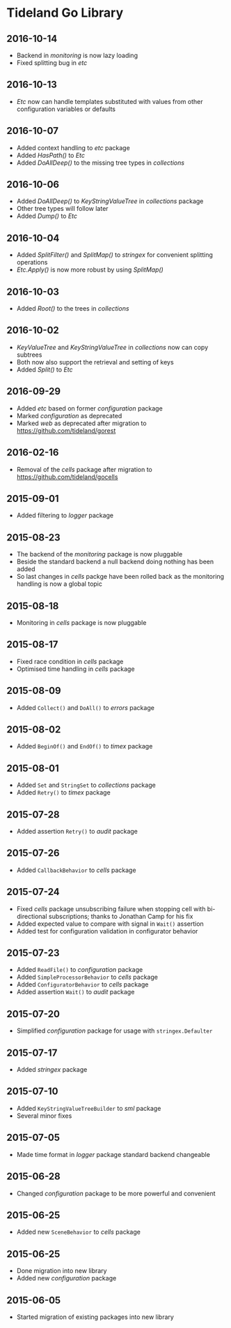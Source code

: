 # Tideland Go Library

## 2016-10-14

- Backend in *monitoring* is now lazy loading
- Fixed splitting bug in *etc*

## 2016-10-13

- *Etc* now can handle templates substituted with values from other
  configuration variables or defaults

## 2016-10-07

- Added context handling to *etc* package
- Added *HasPath()* to *Etc*
- Added *DoAllDeep()* to the missing tree types in *collections*

## 2016-10-06

- Added *DoAllDeep()* to *KeyStringValueTree* in *collections* package
- Other tree types will follow later
- Added *Dump()* to *Etc*

## 2016-10-04

- Added *SplitFilter()* and *SplitMap()* to *stringex* for convenient splitting
  operations
- *Etc.Apply()* is now more robust by using *SplitMap()*

## 2016-10-03

- Added *Root()* to the trees in *collections*

## 2016-10-02

- *KeyValueTree* and *KeyStringValueTree* in *collections* now can copy subtrees
- Both now also support the retrieval and setting of keys
- Added *Split()* to *Etc*

## 2016-09-29

- Added *etc* based on former *configuration* package
- Marked *configuration* as deprecated
- Marked *web* as deprecated after migration to https://github.com/tideland/gorest

## 2016-02-16

- Removal of the *cells* package after migration to https://github.com/tideland/gocells

## 2015-09-01

- Added filtering to *logger* package

## 2015-08-23

- The backend of the *monitoring* package is now pluggable
- Beside the standard backend a null backend doing nothing has been added
- So last changes in *cells* packge have been rolled back as the monitoring
  handling is now a global topic

## 2015-08-18

- Monitoring in *cells* package is now pluggable

## 2015-08-17

- Fixed race condition in *cells* package
- Optimised time handling in *cells* package

## 2015-08-09

- Added `Collect()` and `DoAll()` to *errors* package

## 2015-08-02

- Added `BeginOf()` and `EndOf()` to *timex* package

## 2015-08-01

- Added `Set` and `StringSet` to *collections* package
- Added `Retry()` to *timex* package

## 2015-07-28

- Added assertion `Retry()` to *audit* package

## 2015-07-26

- Added `CallbackBehavior` to *cells* package

## 2015-07-24

- Fixed *cells* package unsubscribing failure when stopping cell with
  bi-directional subscriptions; thanks to Jonathan Camp for
  his fix
- Added expected value to compare with signal in `Wait()` assertion
- Added test for configuration validation in configurator behavior

## 2015-07-23

- Added `ReadFile()` to *configuration* package
- Added `SimpleProcessorBehavior` to *cells* package
- Added `ConfiguratorBehavior` to *cells* package
- Added assertion `Wait()` to *audit* package

## 2015-07-20

- Simplified *configuration* package for usage with `stringex.Defaulter`

## 2015-07-17

- Added *stringex* package

## 2015-07-10

- Added `KeyStringValueTreeBuilder` to *sml* package
- Several minor fixes

## 2015-07-05

- Made time format in *logger* package standard backend changeable

## 2015-06-28

- Changed *configuration* package to be more powerful
  and convenient

## 2015-06-25

- Added new `SceneBehavior` to *cells* package

## 2015-06-25

- Done migration into new library
- Added new *configuration* package

## 2015-06-05

- Started migration of existing packages into new library
